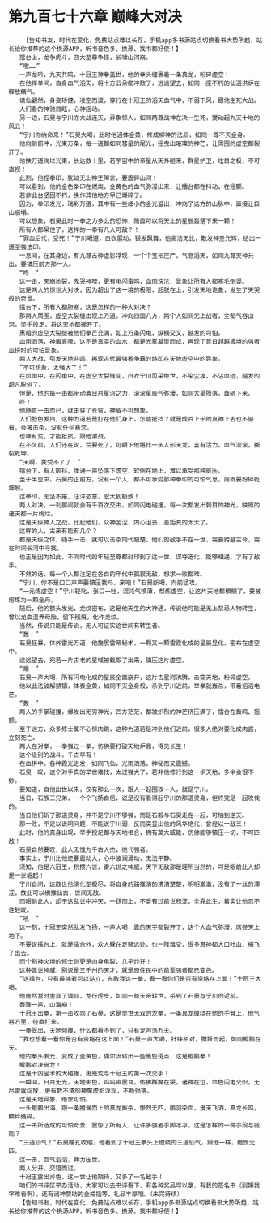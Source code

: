 # 第九百七十六章 巅峰大对决
        【告知书友，时代在变化，免费站点难以长存，手机app多书源站点切换看书大势所趋，站长给你推荐的这个换源APP，听书音色多、换源、找书都好使！】
       擂台上，龙争虎斗，四大至尊争锋，长啸山河崩。
       “嗷……”
       一声龙吟，九天共鸣，十冠王神拳盖世，他的拳头缠裹着一条真龙，粉碎虚空！
       在他挥拳间，自身血气滔天，将十方云朵都冲散了，远远望去，如同一座不朽的仙道洪炉在释放精气。
       谪仙翩然，身姿矫健，凌空而渡，穿行在十冠王的滔天血气中，不弱下风，跟他生死大战。
       人们看的神驰目眩，心神摇动。
       另一边，石昊与宁川亦大战连天，异象惊人，如同两尊战神在决一生死，搅动起九天十地的风云！
       “宁川你纳命来！”石昊大喝，此时他通体金黄，修成柳神的法后，如同一尊不灭金身。
       他向前俯冲，光束万条，每一道都如同彗星的尾光，摇曳出璀璨的神芒，让周围的虚空都裂开了。
       他挟万道绚烂光束，长达数十里，若宇宙中的帝星从天外砸来，群星护卫，炫目之极，不可直视！
       此刻，他捏拳印，犹如无上神王降世，要震碎山河！
       可以看到，他的金色拳印在燃烧，金黄色的血气弥漫出来，让擂台都在抖动，在摇颤。
       若非此台坚固不朽，换作其他地方早已爆碎了。
       因为，拳印发光，瑞彩万道，其中有一些细小的金光溢出，冲向了远方的山脉中，直接让巨山崩塌。
       可以想象，石昊此时一拳之力多么的恐怖，简直可以将天上的星辰轰落下来一颗！
       所有人都呆住了，这样的一拳有几人可敌？！
       “罪血后代，受死！”宁川喝道，白衣展动，银发飘舞，他高洁无比，散发神圣光辉，结出一道至强法印。
       一息间，在其身边，有九尊古神虚影浮现，一个个宝相庄严，气息滔天，如同九尊天神共出，要镇压前方那一人。
       “咚！”
       这一击，天崩地裂，鬼哭神嚎，更有电闪雷鸣，血雨滂沱，景象让所有人都寒毛倒竖。
       这是两人的惊世大对决，因为超出了这一境的极限，超脱在上，引发天地诡象，发生了天哭般的奇景。
       擂台下，所有人都胆寒，这是怎样的一种大对决？
       那两人周围，虚空大裂缝出现上万道，冲向四面八方，两个人如同无上战者，全都气吞山河，举手投足，将这天地都撕开了。
       黑暗的虚空大裂缝被他们拳芒充满，如上万条闪电，纵横交叉，越发的可怕。
       血雨洒落，神魔哀嚎，这不是真实的血水，都是光雾凝聚而成，再现了昔日超越极境的强者血拼时的可怕景象。
       两人大战，引发天地共鸣，再现古代最强者争霸时烙印在天地虚空中的异象。
       “不可想象，太强大了！”
       在血雨中，在闪电中，在虚空大裂缝间，白衣宁川风采绝世，不染尘埃，不沾血迹，越发的超凡脱俗了。
       但是，他的每一击都带动着日月星河之力，滚滚星辰气弥漫，如同大星殒落，轰砸下来。
       咚！
       他随意一击而已，就击穿了苍穹，神威不可想象。
       人们脸色发白，这种力道若是打在他们身上，怎能抵挡？就是成百上千的真神上去也不够看，会被击杀，没有任何悬念。
       也唯有荒，才能抵抗，跟他激战。
       在不久前，人们还在说，荒要死了，可眼下他堪比一头人形天龙，富有活力，血气滚滚，撕裂乾坤。
       “天啊，我受不了了！”
       擂台下，有人颤抖，噗通一声坠落下虚空，软倒在地上，难以承受那种威压。
       至于半空中，石昊的正前方，没有一个人，都不可承受那种拳印的可怕气息，简直要粉碎乾坤般。
       这拳印，无坚不摧，汪洋恣意，宏大到极致！
       两人对决，一刹那间就会有千百次交击，如同闪电碰撞，每一次都发出刺目的神光，映照的诸天都一片绚烂。
       这是天纵神人之战，比起他们，众神苦涩，内心沮丧，差距真的太大了。
       这样的人，古来有能有几个？
       都是天纵之体，随手一击，就可以击杀同代翘楚，他们的敌手不在一世，需要跨越古今，需在时间长河中寻找。
       也正是因为如此，不同时代的年轻至尊都封印到了这一世，谋夺造化，能够相遇，才有了敌手。
       不然的话，每一个人都注定在各自的年代中孤寂无敌，想求一败都难。
       “宁川，你不是口口声声要镇压我吗，来吧！”石昊断喝，向前猛攻。
       “一元炼虚空！”宁川轻叱，张口一吐，混沌气喷薄，祭炼虚空，让这片天地都模糊了，要被熔炼为一颗金丹。
       随后，他的额头发光，龙纹密布，这是他天生的大神通，传说他可能是无上禁忌人物转生，曾以龙血温养母胎，留下残痕，化作龙纹。
       当然，传说只能是传说，无人可证实这世间有转生者。
       “轰！”
       石昊狂暴，体外雷光万道，他施展雷帝秘术，一颗又一颗雷霆化成的星辰显化，密布在虚空中。
       远远望去，宛若一片古老的星域被截取了出来，镇压这片虚空。
       “爆！”
       石昊一声大喝，所有闪电化成的星辰全面崩开，这片古星河沸腾，击穿天地，粉碎虚空。
       他以此法破解禁锢，体表金黄，如同不灭金身般，杀到宁川近前，举拳就轰杀，带着滔滔电芒。
       “轰！”
       两人的手掌碰撞，爆发出无穷神光，四方茫茫，都被炽烈的神芒挤压满了，擂台在轰鸣、摇颤。
       至于远方，众多修士莫不心惊肉跳，这种力道若是冲到他们近前，很多人绝对要化成肉酱，立刻死亡。
       两人在对拳，一拳强过一拳，仿佛要打破天地炉鼎，得见长生！
       这个级别的战斗，千古罕有！
       在血拼中，各种霞光迸发，如同飞仙，光雨洒落，神秘而又震撼。
       石昊一叹，这个对手真的举世难找，太过强大了，若非他修行到这一步天地，多半会很不妙。
       要知道，自他出世以来，仅有那么一次，跟人一起围攻一人，就是宁川。
       当日，石族三兄弟，一个个飞扬自信，说是没有看得起宁川的那道灵身，但终究是一起攻伐的。
       当日他们斩了那道灵身，并不是宁川不够强，而是石毅与石昊走在一起，可怕到逆天。
       那一败，不足以说明问题，不能说宁川弱，反而突显出他的风华绝代，曾经以一敌三！
       此时，他的真身出现，举手投足都与天地相合，拥有莫大威能，仿佛能够镇压一切，不可匹敌！
       石昊自然要叹，此人无愧为千古人杰，绝代强者。
       事实上，宁川比他还要震动大，心中波澜涌动，无法平静。
       须知，他是六冠王，积攒六世，奋六世之神威，天下无敌那是理所当然的，可是眼前此人却是一世崛起！
       宁川自问，这数世他演化至极尽，将自身的路推演的清清楚楚，明明澈澈，没有了一丝的滞涩，故此可以横推仙古，世间无敌。
       而眼前此人，却于这乱世中冲天，一跃而上，不曾有过前世积淀，全靠此生，着实让他忍不住轻叹。
       “吼！”
       这一刻，十冠王突然乱发飞扬，一声大喝，震的天宇都裂开了，这个人血气弥漫，席卷天上地下。
       不要说擂台上，就是擂台外，众人躲在足够远处，也一阵难受，很多真神都大口吐血，横飞了出去。
       而个别神火境的修士则更是肉身龟裂，几乎炸开！
       这种盖世神威，别说是三千州的天才，就是原住民中的前辈强者都已变色。
       “这擂台，只有最强者可以站立，先敌我这一拳，看一看你们是否有资格在上面！”十冠王大喝。
       他居然暂时舍弃了谪仙，龙行虎步，如同一尊天帝转世，杀到了石昊与宁川的近前。
       轰隆一声，山海崩！
       十冠王出拳，第一击攻向了石昊，这是举世无双的龙拳，一条真龙缠绕在他的手臂上，他气吞万里，径直打来。
       一拳既出，天地倾覆，什么都看不到了，只有龙吟荡九天。
       “我也想看一看你是否有资格在这上面！”石昊一声大喝，针锋相对，腾跃而起，如同鲲鹏在天。
       他的拳头发光，变成了金黄色，偶尔流转出一些黑色斑点，这是鲲鹏拳！
       鲲鹏对决真龙！
       这是十凶宝术的大碰撞，更是荒与十冠王的第一次交手！
       一瞬间，日月无光，天地失色，呜呜声震耳，仿佛群魔在哭，诸神在泣，血色闪电交织，无尽雷霆绽放，更有数不清的神魔虚影浮现，不断殒落。
       这是天地异象，绝世可怕。
       一头鲲鹏出海，跟一条腾渊而上的真龙厮杀，惨烈无匹，鹏羽染血，漫天飞洒，真龙长鸣，鳞片残碎。
       这一击所造成的可怕奇景，震惊了所有人，让许多强者手脚冰凉，这是怎样的一种手段与威能？
       “三道仙气！”石昊瞳孔收缩，他看到了十冠王拳头上缠绕的三道仙气，跟他一样，绝世无匹。
       这一击，血气滔滔，神力压世。
       两人分开，交错而过。
       十冠王露出异色，这一世让他期待，又多了一名敌手！
       咱们的书评区举办活动，大家可以去书评看下，有各种奖品可以拿，有我的签名书（别嫌我字难看啊），还有诸神赞助的金戒指等，礼品丰厚哦。（未完待续）
       【告知书友，时代在变化，免费站点难以长存，手机app多书源站点切换看书大势所趋，站长给你推荐的这个换源APP，听书音色多、换源、找书都好使！】